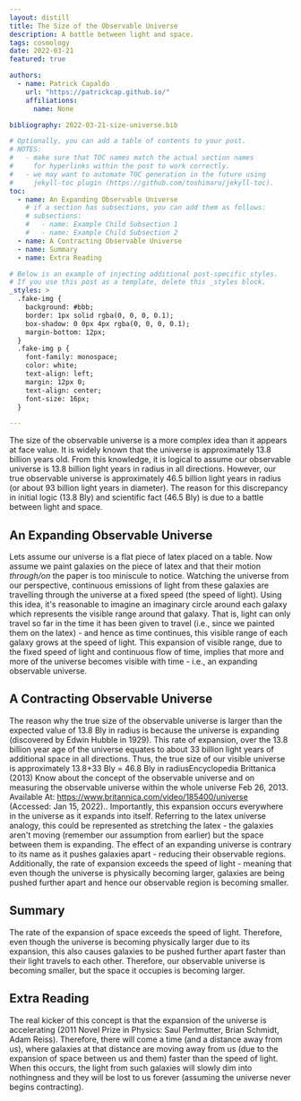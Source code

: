 ```yaml
---
layout: distill
title: The Size of the Observable Universe
description: A battle between light and space.
tags: cosmology
date: 2022-03-21
featured: true

authors:
  - name: Patrick Capaldo
    url: "https://patrickcap.github.io/"
    affiliations:
      name: None

bibliography: 2022-03-21-size-universe.bib

# Optionally, you can add a table of contents to your post.
# NOTES:
#   - make sure that TOC names match the actual section names
#     for hyperlinks within the post to work correctly.
#   - we may want to automate TOC generation in the future using
#     jekyll-toc plugin (https://github.com/toshimaru/jekyll-toc).
toc:
  - name: An Expanding Observable Universe
    # if a section has subsections, you can add them as follows:
    # subsections:
    #   - name: Example Child Subsection 1
    #   - name: Example Child Subsection 2
  - name: A Contracting Observable Universe
  - name: Summary
  - name: Extra Reading

# Below is an example of injecting additional post-specific styles.
# If you use this post as a template, delete this _styles block.
_styles: >
  .fake-img {
    background: #bbb;
    border: 1px solid rgba(0, 0, 0, 0.1);
    box-shadow: 0 0px 4px rgba(0, 0, 0, 0.1);
    margin-bottom: 12px;
  }
  .fake-img p {
    font-family: monospace;
    color: white;
    text-align: left;
    margin: 12px 0;
    text-align: center;
    font-size: 16px;
  }

---
```


The size of the observable universe is a more complex idea than it appears at face value. It is widely known that the universe is approximately 13.8 billion years old. From this knowledge, it is logical to assume our observable universe is 13.8 billion light years in radius in all directions. However, our true observable universe is approximately 46.5 billion light years in radius (or about 93 billion light years in diameter). The reason for this discrepancy in initial logic (13.8 Bly) and scientific fact (46.5 Bly) is due to a battle between light and space.

## An Expanding Observable Universe

Lets assume our universe is a flat piece of latex placed on a table. Now assume we paint galaxies on the piece of latex and that their motion <i>through/on</i> the paper is too miniscule to notice. Watching the universe from our perspective, continuous emissions of light from these galaxies are travelling through the universe at a fixed speed (the speed of light). Using this idea, it's reasonable to imagine an imaginary circle around each galaxy which represents the visible range around that galaxy. That is, light can only travel so far in the time it has been given to travel (i.e., since we painted them on the latex) - and hence as time continues, this visible range of each galaxy grows at the speed of light. This expansion of visible range, due to the fixed speed of light and continuous flow of time, implies that more and more of the universe becomes visible with time - i.e., an expanding observable universe.

## A Contracting Observable Universe

The reason why the true size of the observable universe is larger than the expected value of 13.8 Bly in radius is because the universe is expanding (discovered by Edwin Hubble in 1929). This rate of expansion, over the 13.8 billion year age of the universe equates to about 33 billion light years of additional space in all directions. Thus, the true size of our visible universe is approximately 13.8+33 Bly = 46.8 Bly in radius<d-footnote>Encyclopedia Brittanica (2013) Know about the concept of the observable universe and on measuring the observable universe within the whole universe Feb 26, 2013. Available At: https://www.britannica.com/video/185400/universe (Accessed: Jan 15, 2022).</d-footnote>. Importantly, this expansion occurs everywhere in the universe as it expands into itself. Referring to the latex universe analogy, this could be represented as stretching the latex - the galaxies aren't moving (remember our assumption from earlier) but the space between them is expanding. The effect of an expanding universe is contrary to its name as it pushes galaxies apart - reducing their observable regions. Additionally, the rate of expansion exceeds the speed of light - meaning that even though the universe is physically becoming larger, galaxies are being pushed further apart and hence our observable region is becoming smaller.

## Summary

The rate of the expansion of space exceeds the speed of light. Therefore, even though the universe is becoming physically larger due to its expansion, this also causes galaxies to be pushed further apart faster than their light travels to each other. Therefore, our observable universe is becoming smaller, but the space it occupies is becoming larger.

## Extra Reading

The real kicker of this concept is that the expansion of the universe is accelerating (2011 Novel Prize in Physics: Saul Perlmutter, Brian Schmidt, Adam Reiss). Therefore, there will come a time (and a distance away from us), where galaxies at that distance are moving away from us (due to the expansion of space between us and them) faster than the speed of light. When this occurs, the light from such galaxies will slowly dim into nothingness and they will be lost to us forever (assuming the universe never begins contracting).

